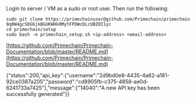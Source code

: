Login to server / VM as a sudo or root user. Then run the following:

```
sudo git clone https://primechainuser@github.com/Primechain/primechain
9q0W4gcSDGbjkBGUKWHk0MytFPDWcDLcUBZOI1yc
cd primechain/setup
sudo bash -e primechain_setup.sh <ip-address> <email-address>
```

[https://github.com/Primechain/Primechain-Documentation/blob/master/README.md](https://github.com/Primechain/Primechain-Documentation/blob/master/README.md)

{"status":200,"api_key":{"username":"2d9bd0e8-4435-4a62-a181-92ce0387a205","password":"cd8905fb-c375-4858-ae0d-6241733a7425"},"message":{"14040":"A new API key has been successfully generated"}}
